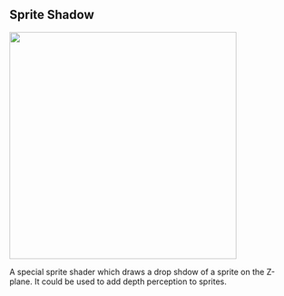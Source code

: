 Sprite Shadow
-------------

<img src="http://keijiro.github.io/SpriteShadow/animation.gif" width="400" />

A special sprite shader which draws a drop shdow of a sprite on the Z-plane.
It could be used to add depth perception to sprites.
